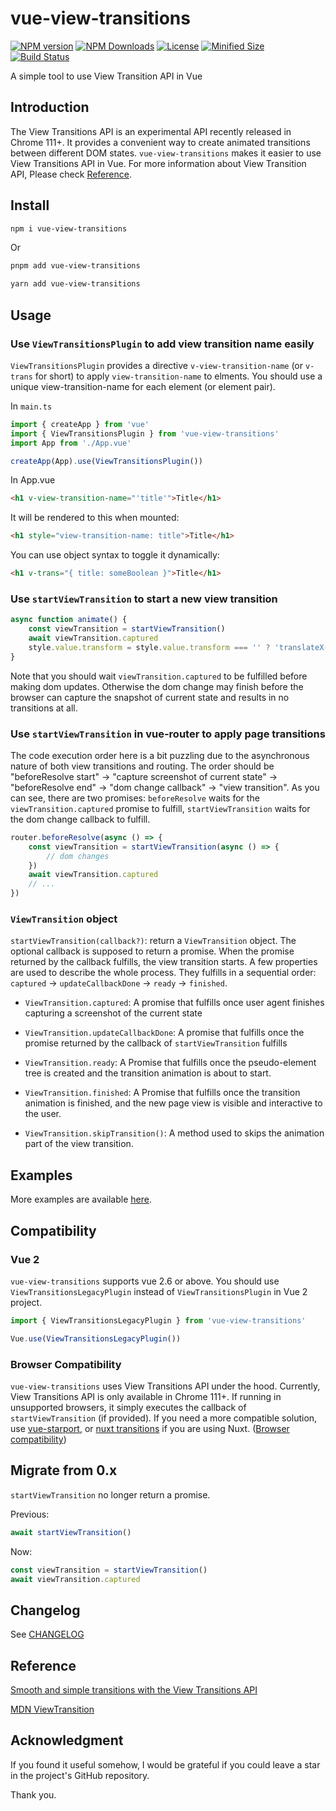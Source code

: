 # vue-view-transitions

[![NPM version][npm-image]][npm-url] [![NPM Downloads][npm-download]][npm-url] [![License][license]][license-url] [![Minified Size][minified-size]][npm-url] [![Build Status][build-status]][github-actions]

A simple tool to use View Transition API in Vue

## Introduction
The View Transitions API is an experimental API recently released in Chrome 111+. It provides a convenient way to create animated transitions between different DOM states. `vue-view-transitions` makes it easier to use View Transitions API in Vue. For more information about View Transition API, Please check [Reference](#reference).

## Install

```sh
npm i vue-view-transitions
```

Or

```sh
pnpm add vue-view-transitions
```

```sh
yarn add vue-view-transitions
```

## Usage

### Use `ViewTransitionsPlugin` to add view transition name easily

`ViewTransitionsPlugin` provides a directive `v-view-transition-name` (or `v-trans` for short) to apply `view-transition-name` to elments. You should use a unique view-transition-name for each element (or element pair).

In `main.ts`

```js
import { createApp } from 'vue'
import { ViewTransitionsPlugin } from 'vue-view-transitions'
import App from './App.vue'

createApp(App).use(ViewTransitionsPlugin())
```

In App.vue

```html
<h1 v-view-transition-name="'title'">Title</h1>
```

It will be rendered to this when mounted:

```html
<h1 style="view-transition-name: title">Title</h1>
```

You can use object syntax to toggle it dynamically:

```html
<h1 v-trans="{ title: someBoolean }">Title</h1>
```

### Use `startViewTransition` to start a new view transition


```js
async function animate() {
    const viewTransition = startViewTransition()
    await viewTransition.captured
    style.value.transform = style.value.transform === '' ? 'translateX(50px)' : ''
}
```

Note that you should wait `viewTransition.captured` to be fulfilled before making dom updates. Otherwise the dom change may finish before the browser can capture the snapshot of current state and results in no transitions at all.

### Use `startViewTransition` in vue-router to apply page transitions

The code execution order here is a bit puzzling due to the asynchronous nature of both view transitions and routing. The order should be "beforeResolve start" -> "capture screenshot of current state" -> "beforeResolve end" -> "dom change callback" -> "view transition". As you can see, there are two promises: `beforeResolve` waits for the `viewTransition.captured` promise to fulfill, `startViewTransition` waits for the dom change callback to fulfill.

```js
router.beforeResolve(async () => {
    const viewTransition = startViewTransition(async () => {
        // dom changes
    })
    await viewTransition.captured
    // ...
})
```

### `ViewTransition` object

`startViewTransition(callback?)`: return a `ViewTransition` object. The optional callback is supposed to return a promise. When the promise returned by the callback fulfills, the view transition starts. A few properties are used to describe the whole process. They fulfills in a sequential order: `captured` -> `updateCallbackDone` -> `ready` -> `finished`.

- `ViewTransition.captured`: A promise that fulfills once user agent finishes capturing a screenshot of the current state

- `ViewTransition.updateCallbackDone`: A promise that fulfills once the promise returned by the callback of `startViewTransition` fulfills

- `ViewTransition.ready`: A Promise that fulfills once the pseudo-element tree is created and the transition animation is about to start.

- `ViewTransition.finished`: A Promise that fulfills once the transition animation is finished, and the new page view is visible and interactive to the user.

- `ViewTransition.skipTransition()`: A method used to skips the animation part of the view transition.

## Examples

More examples are available [here](https://stackblitz.com/edit/vue-view-transitions-examples?file=src%2Fmain.ts).

## Compatibility

### Vue 2
`vue-view-transitions` supports vue 2.6 or above. You should use `ViewTransitionsLegacyPlugin` instead of `ViewTransitionsPlugin` in Vue 2 project.

```js
import { ViewTransitionsLegacyPlugin } from 'vue-view-transitions'

Vue.use(ViewTransitionsLegacyPlugin())
```

### Browser Compatibility
`vue-view-transitions` uses View Transitions API under the hood. Currently, View Transitions API is only available in Chrome 111+. If running in unsupported browsers, it simply executes the callback of `startViewTransition` (if provided). If you need a more compatible solution, use [vue-starport](https://github.com/antfu/vue-starport), or [nuxt transitions](https://nuxt.com/docs/getting-started/transitions) if you are using Nuxt. ([Browser compatibility](https://developer.mozilla.org/en-US/docs/Web/API/View_Transitions_API#browser_compatibility))

## Migrate from 0.x

`startViewTransition` no longer return a promise.

Previous:

```js
await startViewTransition()
```

Now:

```js
const viewTransition = startViewTransition()
await viewTransition.captured
```

## Changelog

See [CHANGELOG](https://github.com/Clarkkkk/vue-view-transitions/blob/main/CHANGELOG.md)

## Reference

[Smooth and simple transitions with the View Transitions API](https://developer.chrome.com/docs/web-platform/view-transitions)

[MDN ViewTransition](https://developer.mozilla.org/en-US/docs/Web/API/ViewTransition)

## Acknowledgment

If you found it useful somehow, I would be grateful if you could leave a star in the project's GitHub repository.

Thank you.

[npm-url]: https://www.npmjs.com/package/vue-view-transitions
[npm-image]: https://badge.fury.io/js/vue-view-transitions.svg
[npm-download]: https://img.shields.io/npm/dw/vue-view-transitions
[license]: https://img.shields.io/github/license/Clarkkkk/vue-view-transitions
[license-url]: https://github.com/Clarkkkk/vue-view-transitions/blob/main/LICENSE.md
[minified-size]: https://img.shields.io/bundlephobia/min/vue-view-transitions
[build-status]: https://img.shields.io/github/actions/workflow/status/Clarkkkk/vue-view-transitions/.github%2Fworkflows%2Fpublish.yml
[github-actions]: https://github.com/Clarkkkk/vue-view-transitions/actions
